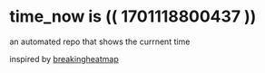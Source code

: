 # time_now is (( 1701118800437 ))

an automated repo that shows the currnent time

inspired by [breakingheatmap](https://github.com/breakingheatmap/breakingheatmap)
